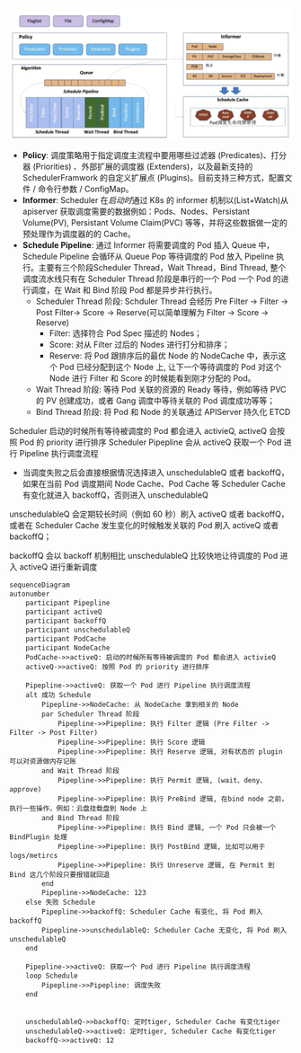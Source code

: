 

![scheduler01](../images/scheduler01.png)
- **Policy**: 调度策略用于指定调度主流程中要用哪些过滤器 (Predicates)、打分器 (Priorities) 、外部扩展的调度器 (Extenders)，以及最新支持的 SchedulerFramwork 的自定义扩展点 (Plugins)。目前支持三种方式，配置文件 / 命令行参数 / ConfigMap。
- **Informer**: Scheduler 在*启动时*通过 K8s 的 informer 机制以(List+Watch)从 apiserver 获取调度需要的数据例如：Pods、Nodes、Persistant Volume(PV), Persistant Volume Claim(PVC) 等等，并将这些数据做一定的预处理作为调度器的的 Cache。
- **Schedule Pipeline**: 通过 Informer 将需要调度的 Pod 插入 Queue 中，Schedule Pipeline 会循环从 Queue Pop 等待调度的 Pod 放入 Pipeline 执行。主要有三个阶段Scheduler Thread，Wait Thread，Bind Thread, 整个调度流水线只有在 Scheduler Thread 阶段是串行的一个 Pod 一个 Pod 的进行调度，在 Wait 和 Bind 阶段 Pod 都是异步并行执行。
    - Scheduler Thread 阶段: Schduler Thread 会经历 Pre Filter -> Filter -> Post Filter-> Score -> Reserve(可以简单理解为 Filter -> Score -> Reserve)
      * Filter: 选择符合 Pod Spec 描述的 Nodes；
      * Score: 对从 Filter 过后的 Nodes 进行打分和排序；
      * Reserve: 将 Pod 跟排序后的最优 Node 的 NodeCache 中，表示这个 Pod 已经分配到这个 Node 上, 让下一个等待调度的 Pod 对这个 Node 进行 Filter 和 Score 的时候能看到刚才分配的 Pod。
    - Wait Thread 阶段: 等待 Pod 关联的资源的 Ready 等待，例如等待 PVC 的 PV 创建成功，或者 Gang 调度中等待关联的 Pod 调度成功等等；
    - Bind Thread 阶段: 将 Pod 和 Node 的关联通过 APIServer 持久化 ETCD 

Scheduler 启动的时候所有等待被调度的 Pod 都会进入 activieQ, activeQ 会按照 Pod 的 priority 进行排序
Scheduler Pipepline 会从 activeQ 获取一个 Pod 进行 Pipeline 执行调度流程
- 当调度失败之后会直接根据情况选择进入 unschedulableQ 或者 backoffQ，如果在当前 Pod 调度期间 Node Cache、Pod Cache 等 Scheduler Cache 有变化就进入 backoffQ，否则进入 unschedulableQ

unschedulableQ 会定期较长时间（例如 60 秒）刷入 activeQ 或者 backoffQ，或者在 Scheduler Cache 发生变化的时候触发关联的 Pod 刷入 activeQ 或者 backoffQ；

backoffQ 会以 backoff 机制相比 unschedulableQ 比较快地让待调度的 Pod 进入 activeQ 进行重新调度



```mermaid
sequenceDiagram
autonumber
    participant Pipepline
    participant activeQ
    participant backoffQ
    participant unschedulableQ
    participant PodCache 
    participant NodeCache 
    PodCache->>activeQ: 启动的时候所有等待被调度的 Pod 都会进入 activieQ
    activeQ->>activeQ: 按照 Pod 的 priority 进行排序

    Pipepline->>activeQ: 获取一个 Pod 进行 Pipeline 执行调度流程
    alt 成功 Schedule
        Pipepline->>NodeCache: 从 NodeCache 拿到相关的 Node
        par Scheduler Thread 阶段
            Pipepline->>Pipepline: 执行 Filter 逻辑 (Pre Filter -> Filter -> Post Filter)
            Pipepline->>Pipepline: 执行 Score 逻辑
            Pipepline->>Pipepline: 执行 Reserve 逻辑, 对有状态的 plugin 可以对资源做内存记账
        and Wait Thread 阶段
            Pipepline->>Pipepline: 执行 Permit 逻辑, (wait、deny、approve)
            Pipepline->>Pipepline: 执行 PreBind 逻辑, 在bind node 之前，执行一些操作，例如：云盘挂载盘到 Node 上
        and Bind Thread 阶段
            Pipepline->>Pipepline: 执行 Bind 逻辑, 一个 Pod 只会被一个 BindPlugin 处理
            Pipepline->>Pipepline: 执行 PostBind 逻辑, 比如可以用于 logs/metircs
            Pipepline->>Pipepline: 执行 Unreserve 逻辑, 在 Permit 到 Bind 这几个阶段只要报错就回退
        end
        Pipepline->>NodeCache: 123
    else 失败 Schedule
        Pipepline->>backoffQ: Scheduler Cache 有变化, 将 Pod 刷入 backoffQ
        Pipepline->>unschedulableQ: Scheduler Cache 无变化, 将 Pod 刷入 unschedulableQ
    end

    Pipepline->>activeQ: 获取一个 Pod 进行 Pipeline 执行调度流程
    loop Schedule
        Pipepline->>Pipepline: 调度失败
    end
    

    unschedulableQ->>backoffQ: 定时tiger, Scheduler Cache 有变化tiger
    unschedulableQ->>activeQ: 定时tiger, Scheduler Cache 有变化tiger
    backoffQ->>activeQ: 12




